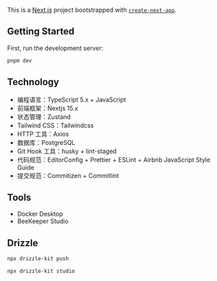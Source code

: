 This is a [Next.js](https://nextjs.org) project bootstrapped with [`create-next-app`](https://nextjs.org/docs/app/api-reference/cli/create-next-app).

## Getting Started

First, run the development server:

```bash
pnpm dev
```

## Technology

- 编程语言：TypeScript 5.x + JavaScript
- 前端框架：Nextjs 15.x
- 状态管理：Zustand
- Tailwind CSS：Tailwindcss
- HTTP 工具：Axios
- 数据库：PostgreSQL
- Git Hook 工具：husky + lint-staged
- 代码规范：EditorConfig + Prettier + ESLint + Airbnb JavaScript Style Guide
- 提交规范：Commitizen + Commitlint

## Tools

- Docker Desktop
- BeeKeeper Studio

## Drizzle

```bash
npx drizzle-kit push

npx drizzle-kit studio
```
